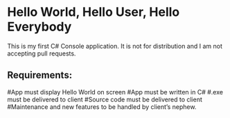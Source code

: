 # Hello World, Hello User, Hello Everybody

This is my first C# Console application. It is not for distribution and I am not accepting pull requests.

## Requirements:
#App must display Hello World on screen
#App must be written in C#
#.exe must be delivered to client
#Source code must be delivered to client
#Maintenance and new features to be handled by client’s nephew.
